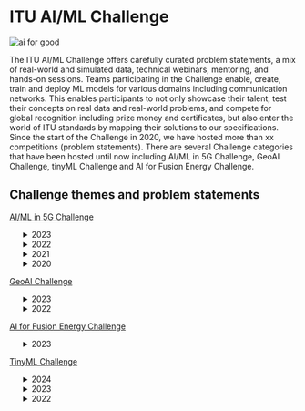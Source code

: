 # ITU AI/ML Challenge
![ai for good](https://github.com/Carolynshexiu/AI-ML-in-5G-Challenge.github.io/assets/162329150/19005290-7d84-45cc-b252-d1bab804dd62)


The ITU AI/ML Challenge offers carefully curated problem statements, a mix of real-world and simulated data, technical webinars, mentoring, and hands-on sessions. Teams participating in the Challenge enable, create, train and deploy ML models for various domains including communication networks. This enables participants to not only showcase their talent, test their concepts on real data and real-world problems, and compete for global recognition including prize money and certificates, but also enter the world of ITU standards by mapping their solutions to our specifications.
Since the start of the Challenge in 2020, we have hosted more than xx competitions (problem statements). There are several Challenge categories that have been hosted until now including AI/ML in 5G Challenge, GeoAI Challenge, tinyML Challenge and AI for Fusion Energy Challenge.

<h2>Challenge themes and problem statements</h2>
<p><a href="https://aiforgood.itu.int/about-ai-for-good/aiml-in-5g-challenge/">AI/ML in 5G Challenge</a></p>
<ul>   
<details>
  <summary>2023</summary>
  <ul>
<li>62. AI/ML for 5G-Energy Consumption Modelling  ---<strong>curated by Huawei</strong></li>
<li>61. Depth Map Estimation in 6G mmWave systems  ---<strong>curated by NIST</strong></li>
<li>60. Fault Impact Analysis: Towards Service-Oriented Network Operation & Maintenance  ---<strong>curated by Huawei</strong></li>
<li>59. Graph Neural Networking Challenge 2023 - Creating a Network Digital Twin with Real Network Data  ---<strong>curated by BNN-UPC</strong></li>
<li>58. Intrusion and Vulnerability Detection in Software-Defined Networks (SDN)  ---<strong>curated by ULAK Comm.</strong></li>
<li>57. Multi-environment automotive QoS prediction  ---<strong>curated by Fraunhofer HHI</strong></li>
<li>56. Network Traffic Scenario Prediction Challenge  ---<strong>curated by ZTE</strong></li>
<li>55. QoS Prediction Challenge  ---<strong>curated by Fraunhofer HHI</strong></li>
<li>53. Title Extraction in Lecture Slides Challenge  ---<strong>curated by ITU</strong></li>
<li>53. Network failure classification model using network digital twin  ---<strong>curated by KDDI</strong></li>
<li>52. Multi Modal V2V Beam Prediction Challenge 2023  ---<strong>curated by Wireless Intelligence Lab - Arizona State University</strong></li>
<li>51. 3D Location Estimation Using RSSI of Wireless LAN  ---<strong>curated by RISING - JAPAN</strong></li>
<li>50. Build-a-thon 2023  ---<strong>curated by ITU Focus Group on Autonomous Networks (FG-AN)</strong></li>
  </ul>
</details>
<details>
  <summary>2022</summary>
  <ul>
<li>49. BYOC: Build your own Closed loop ---<strong>curated by ITU Focus Group Autonomous Networks (FG-AN)</strong></li>
<li>48. Classification of Home Network Users to Improve User Experience ---<strong>curated by ZTE</strong></li>
<li>47. Depth Map Estimation in 6G mmWave systems ---<strong>curated by NIST</strong></li>
<li>46. Federated Traffic Prediction for 5G and Beyond ---<strong>curated by CTTC (Centre Tecnològic de Telecomunicacions de Catalunya)</strong></li>
<li>45. Graph Neural Networking Challenge 2022: Improving Network Digital Twins through Data-centric AI ---<strong>curated by BNN-UPC</strong></li>
<li>44. I/Q-based Beam Classification with the DeepBeam Dataset ---<strong>curated by Northeastern University</strong></li>
<li>43. Location Estimation Using RSSI of Wireless LAN in NLoS Environment ---<strong>curated by RISING</strong></li>
<li>42. Machine Learning for Throughput Prediction in Coordinated IEEE 802.11be Wi-Fi networks ---<strong>curated by UPF</strong></li>
<li>41. Multi Modal Beam Prediction Challenge 2022: Towards Generalization ---<strong>curated by Arizona State University</strong></li>
<li>40. Network failure prediction on CNFs 5GC with Linux eBPF ---<strong>curated by KDDI</strong></li>
<li>39. Next-Gen WiFi Throughput Prediction Challenge ---<strong>curated by ITU, UPF</strong></li>
<li>38. Non-linear Power Amplifier Behavioral Modeling to achieve higher energy efficiency in 5G RAN ---<strong>curated by ZTE</strong></li>
<li>37. "Slidin' videos": Slide Transition Detection and Title Extraction in Lecture Videos ---<strong>curated by ITU</strong></li>
<li>36. Synthetic Observability Data Generation using GANs ---<strong>curated by LF Networking</strong></li>    
  </ul>
</details>
<details>
  <summary>2021</summary>
  <ul>
<li>35. Combinatorial Optimization Challenge: Delivery route optimization ---<strong>curated by ZTE</strong></li>
<li>34. Federated Learning for Spatial Reuse in a multi-BSS (Basic Service Set) scenario ---<strong>curated by UPF</strong></li>
<li>33. Forecasting Model for Service Allocation Network Using Traffic Recognition ---<strong>curated by SPbSUT</strong></li>
<li>32. Graph Neural Networking Challenge 2021: Creating a Scalable Network Digital Twin ---<strong>curated by BNN-UPC</strong></li>
<li>31. Lightning-Fast Modulation Classification with Hardware-Efficient Neural Networks ---<strong>curated by Xilinx</strong></li>
<li>30. Location estimation using RSSI of wireless LAN ---<strong>curated by RISING</strong></li>
<li>29. ML5G-PHY-Localization: Multidevice localization with mmWave signals in a factory environment ---<strong>curated by NC State University</strong></li>
<li>28. ML5G-PHY-Reinforcement learning: scheduling and resource allocation ---<strong>curated by UFPA</strong></li>
<li>27. Network anomaly detection based on logs ---<strong>curated by China Unicom</strong></li>
<li>26. Network failure detection and root cause analysis in 5GC by NFV-based test environment ---<strong>curated by KDDI</strong></li>
<li>25. Build-a-thon(PoC) Network resource allocation for emergency management based on closed loop analysis ---<strong>curated by ITU Focus Group on Autonomous Networks (FG-AN)</strong></li>
<li>24. Radio Link Failure Prediction ---<strong>curated by Turkcell</strong></li>
<li>23. RF-Sensor Based Human Activity Recognition ---<strong>curated by The University of Alabama</strong></li>
<li>22. WALDO (Wireless Artificial intelligence Location DetectiOn): sensing using mmWave communications and ML. ---<strong>curated by NIST</strong></li>  
  </ul>
</details>
<details>
  <summary>2020</summary>  
  <ul>
<li>21. 5G+AI (Smart Transportation) ---<strong>curated by JNU,IIT/Delhi</strong></li>
<li>20. 5G+AI+AR (Zhejiang Division) ---<strong> curated by China Unicom</strong></li>
<li>19. Analysis on route information failure in IP core networks by NFV-based test environment ---<strong>curated by KDDI</strong> </li>
<li>18. Compression of Deep Learning models ---<strong>curated by ZTE</strong></li>
<li>17. Demonstration of MLFO capabilities via reference implementations ---<strong>curated by Letterkenny Institute of Technology, Co. Donegal</strong></li>
<li>16. DNN Inference Optimization Challenges ---<strong>curated by ADLIK, ZTE</strong></li>
<li>15. Energy-Saving Prediction of Base Station Cells in Mobile Communication Network ---<strong>curated by China Unicom</strong></li>
<li>14. Fault Localization of Loop Network Devices based on MEC Platform ---<strong>curated by China Unicom</strong></li>
<li>13. Improving the capacity of IEEE 802.11 WLANs through machine learning ---<strong>curated by UPF</strong></li>
<li>12. ML5G-PHY -Beam-Selection: Machine Learning Applied to the Physical Layer of Millimeter-Wave MIMO Sytems ---<strong>curated by UFPA</strong></li>
<li>11. ML5G-PHY- Channel Estimation @NCSU: Machine Learning Applied to the Physical Layer of Millimeter-Wave MIMO Systems at North Carolina State University ---<strong> curated by NC State University</strong></li>
<li>10. Network State Estimation by Analyzing Raw Video Data ---<strong> curated by NEC</strong></li>
<li>9. Network topology optimization ---<strong> curated by China Mobile</strong></li>
<li>8. Out of Service(OOS) Alarm Prediction of 4/5G Network Base Station ---<strong> curated by China Mobile</strong></li>
<li>7. Privacy Preserving AI/ML in 5G networks for healthcare applications ---<strong> curated by C-DOT, IIT/Delhi</strong></li>
<li>6. Using Weather Info for Radio Link Failure Prediction Challenge ---<strong> curated by Turkcell</strong></li>
<li>5. Shared Experience Using 5G+AI (3D Augmented + Virtual Reality) ---<strong> curated by Hike, IIT/Delhi</strong></li>
<li>4. Traffic recognition and long-term traffic forecasting based on AI algorithms and metadata for 5G/IMT-2020 and beyond ---<strong> curated by SPbSUT</strong></li>
<li>3. Graph Neural Networking Challenge ---<strong> curated by BNN, UPC</strong></li>
<li>2. Improving experience and enhancing immersiveness of Video conferencing and collaboration ---<strong> curated by Dview</strong></li>
<li>1. 5G+ML/AI (Dynamic Spectrum Access) ---<strong> curated by IITD</strong></li>   
  </ul>
</details>
</ul>
<p><a href="https://aiforgood.itu.int/about-ai-for-good/geoai-challenge">GeoAI Challenge</a></p>
<ul>
<details> 
  <summary>2023</summary>
  <ul>
<li>8. GeoAI Challenge Location Mention Recognition from Social Media --- <strong> curated by QCRI, QU, Qen Labs Inc.</strong></li>
<li>7. GeoAI Challenge Estimating Soil Parameters from Hyperspectral Images ---<strong> curated by ESA (European Space Agency)</strong></li>
<li>6. GeoAI Challenge for Air Pollution Susceptibility Mapping ---<strong> curated by   GEOlab at Polytechnic di Milano</strong></li>
<li>5. GeoAI Challenge for Cropland Mapping ---<strong> curated by UNODC, FAO</strong></li>
<li>4. GeoAI Challenge for Landslide Susceptibility Mapping ---<strong> curated by GEOlab at Polytechnic di Milano</strong></li>
  </ul>
</details>
<details>
  <summary>2022</summary> 
  <ul>
<li>3. Cropland mapping with satellite imagery</li>
<li>2. Location Mention Recognition from Social Media Crisis-related Text</li>
<li>1. School mapping with big data</li>
  </ul>
</details>
</ul>
<p><a href="https://aiforgood.itu.int/about-ai-for-good/ai-for-fusion-energy-challenge/">AI for Fusion Energy Challenge</a></p>
<ul>
<details>
  <summary>2023</summary>
  <ul>
    <li>1. Multi-Machine Disruption Prediction Challenge for Fusion Energy ---<strong>curated by ITU, IAEA, PSFC, HUAZHONG UNIVERSITY OF SCIENCE AND TECHNOLOGY</strong></li>
  </ul>
</details>
</ul>
<p><a href="https://aiforgood.itu.int/about-ai-for-good/tinyml-challenge/">TinyML Challenge</a></p> 
<ul>
 <details>
  <summary>2024</summary>
 <ul>
<li>5. Next-Gen tinyML Smart Weather Station Challenge ---<strong> curated by CSEM</strong></li>
 </ul>
</details>
  <details>
  <summary>2023</summary>
  <ul>
<li>4. Next-Gen tinyML Smart Weather Station ---<strong> curated by CSEM, tinyML Foundation</strong></li>
<li>3. Scalable and High-Performance TinyML Solutions for Plant Disease Detection ---<strong> curated by ITU</strong></li>
<li>2. Scalable and High-Performance TinyML Solutions for Wildlife Monitoring ---<strong> curated by ITU</strong></li>
  </ul>
</details>
<details>
  <summary>2022</summary>
  <ul>
    <li>1. Smart Weather Station Challenge ---<strong>   </strong></li>
  </ul>
</details>
</ul>
